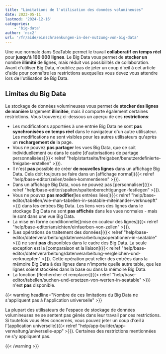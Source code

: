 ```yaml
---
title: "Limitations de l'utilisation des données volumineuses"
date: 2023-05-11
lastmod: '2024-12-16'
categories:
    - 'big-data'
author: 'nsc2'
url: '/fr/aide/einschraenkungen-in-der-nutzung-von-big-data'
---
```


Une vue normale dans SeaTable permet le travail **collaboratif** **en temps réel** pour **jusqu'à 100 000 lignes**. Le Big Data vous permet de **stocker un** nombre **illimité** de lignes, mais réduit vos possibilités de collaboration. Avant d'utiliser Big Data, n'oubliez pas de jeter un coup d'œil à cet article d'aide pour connaître les restrictions auxquelles vous devez vous attendre lors de l'utilisation de Big Data.

## Limites du Big Data

Le stockage de données volumineuses vous permet de **stocker des lignes de manière** largement **illimitée**, mais il comporte également certaines restrictions. Vous trouverez ci-dessous un aperçu de ces **restrictions**:

- Les modifications apportées à une entrée Big Data ne sont **pas** **synchronisées** **en temps réel** dans le navigateur d'un autre utilisateur. Les modifications ne sont visibles pour les autres utilisateurs qu'après un **rechargement de** la page.
- Vous ne pouvez **pas partager** les vues Big Data, que ce soit individuellement ou dans le cadre [d'autorisations de partage personnalisées]({{< relref "help/startseite/freigaben/benutzerdefinierte-freigabe-erstellen" >}}).
- Il n'est **pas** possible de créer **de nouvelles lignes** dans un affichage Big Data. Cela doit toujours se faire dans un [affichage normal]({{< relref "help/base-editor/zeilen/zeilen-kommentieren" >}}).
- Dans un affichage Big Data, vous ne pouvez pas [personnaliser]({{< relref "help/base-editor/spalten/spaltenberechtigungen-festlegen" >}}).
- Vous ne pouvez **pas modifier**[les entrées liées]({{< relref "help/base-editor/tabellen/wie-man-tabellen-in-seatable-miteinander-verknuepft" >}}) dans les entrées Big Data. Les liens vers des lignes dans le stockage Big Data ne sont **pas affichés** dans les vues normales - mais le sont dans une vue Big Data.
- La mise en forme conditionnelle[(mise en couleur des lignes]({{< relref "help/base-editor/ansichten/einfaerben-von-zellen" >}}).
- [Les opérations de traitement des données]({{< relref "help/base-editor/datenverarbeitung/datenverarbeitungsoperationen-in-seatable" >}}) ne sont **pas** disponibles dans le cadre des Big Data. La seule exception est la [comparaison et la liaison]({{< relref "help/base-editor/datenverarbeitung/datenverarbeitung-vergleichen-und-verknuepfen" >}}). Cette opération peut relier des entrées dans la mémoire Big Data à des lignes dans n'importe quelle autre table, que les lignes soient stockées dans la base ou dans la mémoire Big Data.
- La fonction [Rechercher et remplacer]({{< relref "help/base-editor/tabellen/suchen-und-ersetzen-von-werten-in-seatable" >}}) n'est **pas** disponible.

{{< warning  headline="Nombre de ces limitations du Big Data ne s'appliquent pas à l'application universelle" >}}

La plupart des utilisateurs de l'espace de stockage de données volumineuses ne se sentent pas gênés dans leur travail par ces restrictions. Si toutefois vous êtes concernés, vous pouvez jeter un coup d'œil à l'[application universelle]({{< relref "help/app-builder/app-verwaltung/universelle-app" >}}). Certaines des restrictions mentionnées ne s'y appliquent pas.

{{< /warning >}}
